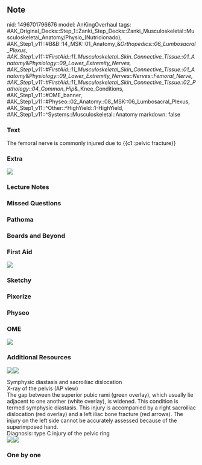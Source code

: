 ## Note
nid: 1496701796676
model: AnKingOverhaul
tags: #AK_Original_Decks::Step_1::Zanki_Step_Decks::Zanki_Musculoskeletal::Musculoskeletal_Anatomy/Physio_(Nutricionado), #AK_Step1_v11::#B&B::14_MSK::01_Anatomy_&_Orthopedics::06_Lumbosacral_Plexus, #AK_Step1_v11::#FirstAid::11_Musculoskeletal_Skin_Connective_Tissue::01_Anatomy_&_Physiology::09_Lower_Extremity_Nerves, #AK_Step1_v11::#FirstAid::11_Musculoskeletal_Skin_Connective_Tissue::01_Anatomy_&_Physiology::09_Lower_Extremity_Nerves::Nerves::Femoral_Nerve, #AK_Step1_v11::#FirstAid::11_Musculoskeletal_Skin_Connective_Tissue::02_Pathology::04_Common_Hip_&_Knee_Conditions, #AK_Step1_v11::#OME_banner, #AK_Step1_v11::#Physeo::02_Anatomy::08_MSK::06_Lumbosacral_Plexus, #AK_Step1_v11::^Other::^HighYield::1-HighYield, #AK_Step1_v11::^Systems::Musculoskeletal::Anatomy
markdown: false

### Text
The femoral nerve is commonly injured due to {{c1::pelvic fracture}}

### Extra
<div><img src="paste-40583145979905.jpg"></div>

### Lecture Notes


### Missed Questions


### Pathoma


### Boards and Beyond


### First Aid
<img src="paste-02e088c9bd56629f9a3a3485d9bdcb306aacf980.jpg">

### Sketchy


### Pixorize


### Physeo


### OME
<div class="ome-widget">
  <a href="https://onlinemeded.org?ref=anki"><img src=
  "_OME_AnkiFlashcards_General_4.png"></a>
</div>

### Additional Resources
<img src="big_5081d917e8923.jpg"><img src="5081d917e8923.jpg">
<div>
  <div>
    <div>
      Symphysic diastasis and sacroiliac dislocation
    </div>
  </div>
  <div>
    <div>
      <div>
        X-ray of the pelvis (AP view)
      </div>
      <div>
        The gap between the superior pubic rami (green overlay),
        which usually lie adjacent to one another (white overlay),
        is widened. This condition is termed symphysic diastasis.
        This injury is accompanied by a right sacroiliac
        dislocation (red overlay) and a left iliac bone fracture
        (red arrows). The injury on the left side cannot be
        accurately assessed because of the superimposed hand.
      </div>
      <div>
        Diagnosis: type C injury of the pelvic ring
      </div>
    </div>
  </div>
</div>
<div><img src=
"paste-cd2de7fdb915ce3113d0143ec8378838afef1b87.jpg"><img src=
"paste-21e90d3a7a5f20964c3811b758862225ab2df6bc.jpg"></div>

### One by one

